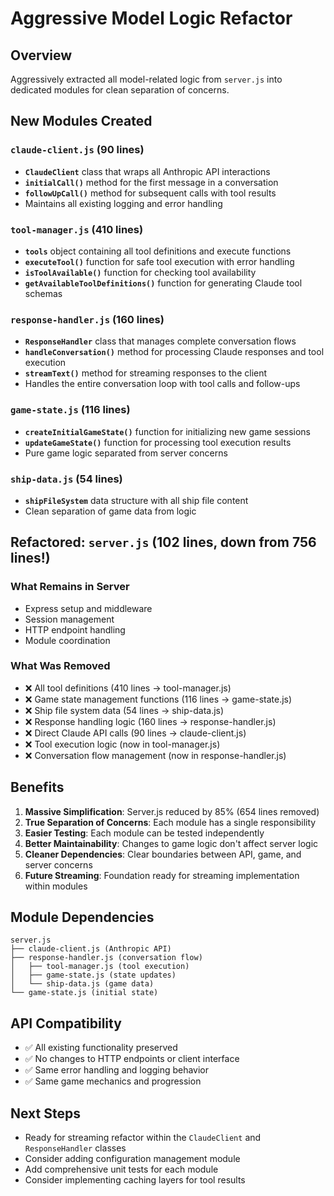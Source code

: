 # Aggressive Model Logic Refactor

## Overview
Aggressively extracted all model-related logic from `server.js` into dedicated modules for clean separation of concerns.

## New Modules Created

### `claude-client.js` (90 lines)
- **`ClaudeClient`** class that wraps all Anthropic API interactions
- **`initialCall()`** method for the first message in a conversation
- **`followUpCall()`** method for subsequent calls with tool results
- Maintains all existing logging and error handling

### `tool-manager.js` (410 lines)
- **`tools`** object containing all tool definitions and execute functions
- **`executeTool()`** function for safe tool execution with error handling
- **`isToolAvailable()`** function for checking tool availability
- **`getAvailableToolDefinitions()`** function for generating Claude tool schemas

### `response-handler.js` (160 lines)
- **`ResponseHandler`** class that manages complete conversation flows
- **`handleConversation()`** method for processing Claude responses and tool execution
- **`streamText()`** method for streaming responses to the client
- Handles the entire conversation loop with tool calls and follow-ups

### `game-state.js` (116 lines)
- **`createInitialGameState()`** function for initializing new game sessions
- **`updateGameState()`** function for processing tool execution results
- Pure game logic separated from server concerns

### `ship-data.js` (54 lines)
- **`shipFileSystem`** data structure with all ship file content
- Clean separation of game data from logic

## Refactored: `server.js` (102 lines, down from 756 lines!)

### What Remains in Server
- Express setup and middleware
- Session management
- HTTP endpoint handling
- Module coordination

### What Was Removed
- ❌ All tool definitions (410 lines → tool-manager.js)
- ❌ Game state management functions (116 lines → game-state.js)
- ❌ Ship file system data (54 lines → ship-data.js)
- ❌ Response handling logic (160 lines → response-handler.js)
- ❌ Direct Claude API calls (90 lines → claude-client.js)
- ❌ Tool execution logic (now in tool-manager.js)
- ❌ Conversation flow management (now in response-handler.js)

## Benefits
1. **Massive Simplification**: Server.js reduced by 85% (654 lines removed)
2. **True Separation of Concerns**: Each module has a single responsibility
3. **Easier Testing**: Each module can be tested independently
4. **Better Maintainability**: Changes to game logic don't affect server logic
5. **Cleaner Dependencies**: Clear boundaries between API, game, and server concerns
6. **Future Streaming**: Foundation ready for streaming implementation within modules

## Module Dependencies
```
server.js
├── claude-client.js (Anthropic API)
├── response-handler.js (conversation flow)
│   ├── tool-manager.js (tool execution)
│   ├── game-state.js (state updates)
│   └── ship-data.js (game data)
└── game-state.js (initial state)
```

## API Compatibility
- ✅ All existing functionality preserved
- ✅ No changes to HTTP endpoints or client interface
- ✅ Same error handling and logging behavior
- ✅ Same game mechanics and progression

## Next Steps
- Ready for streaming refactor within the `ClaudeClient` and `ResponseHandler` classes
- Consider adding configuration management module
- Add comprehensive unit tests for each module
- Consider implementing caching layers for tool results
